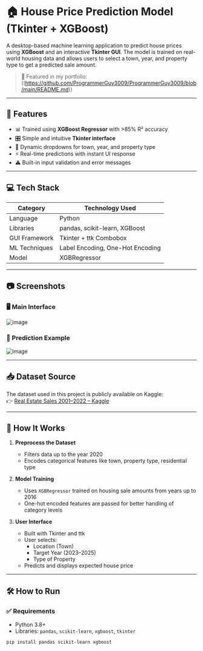 # 🏠 House Price Prediction Model (Tkinter + XGBoost)

A desktop-based machine learning application to predict house prices using **XGBoost** and an interactive **Tkinter GUI**. The model is trained on real-world housing data and allows users to select a town, year, and property type to get a predicted sale amount.

> 🔗 Featured in my portfolio: ((https://github.com/ProgrammerGuy3009/ProgrammerGuy3009/blob/main/README.md))

---

## 🚀 Features

- 📊 Trained using **XGBoost Regressor** with >85% R² accuracy
- 🎛️ Simple and intuitive **Tkinter interface**
- 🏡 Dynamic dropdowns for town, year, and property type
- ⚡ Real-time predictions with instant UI response
- ⚠️ Built-in input validation and error messages

---

## 💻 Tech Stack

| Category         | Technology Used                     |
|------------------|-------------------------------------|
| Language         | Python                              |
| Libraries        | pandas, scikit-learn, XGBoost       |
| GUI Framework    | Tkinter + ttk Combobox              |
| ML Techniques    | Label Encoding, One-Hot Encoding    |
| Model            | XGBRegressor                        |

---

## 📷 Screenshots

### 🖥️ Main Interface  
![image](https://github.com/user-attachments/assets/9941877a-0dc0-47f7-981d-3dbccd1b1648)


### 🏡 Prediction Example  
![image](https://github.com/user-attachments/assets/88416df1-259b-4145-8a4e-61aecc6f7ba3)


---
## 📥 Dataset Source

The dataset used in this project is publicly available on Kaggle:  
👉 [Real Estate Sales 2001–2022 – Kaggle](https://www.kaggle.com/datasets/omniamahmoudsaeed/real-estate-sales-2001-2022)

---
## 🧠 How It Works

1. **Preprocess the Dataset**
   - Filters data up to the year 2020
   - Encodes categorical features like town, property type, residential type

2. **Model Training**
   - Uses `XGBRegressor` trained on housing sale amounts from years up to 2016
   - One-hot encoded features are passed for better handling of category levels

3. **User Interface**
   - Built with Tkinter and ttk
   - User selects:
     - Location (Town)
     - Target Year (2023–2025)
     - Type of Property
   - Predicts and displays expected house price

---

## 🛠️ How to Run

### ✅ Requirements

- Python 3.8+
- Libraries: `pandas`, `scikit-learn`, `xgboost`, `tkinter`

```bash
pip install pandas scikit-learn xgboost
